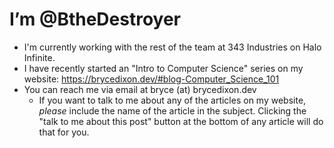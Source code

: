 # I’m @BtheDestroyer

- I'm currently working with the rest of the team at 343 Industries on Halo Infinite.
- I have recently started an "Intro to Computer Science" series on my website: https://brycedixon.dev/#blog-Computer_Science_101
- You can reach me via email at bryce (at) brycedixon.dev
  - If you want to talk to me about any of the articles on my website, *please* include the name of the article in the subject. Clicking the "talk to me about this post" button at the bottom of any article will do that for you.
